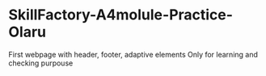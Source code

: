 # SkillFactory-A4molule-Practice-Olaru
First webpage with header, footer, adaptive elements
Only for learning and checking purpouse 
